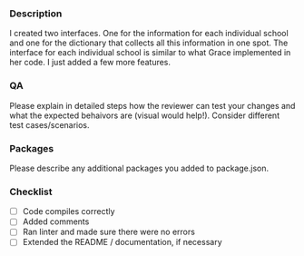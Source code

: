 ### Description
I created two interfaces. One for the information for each individual school and one for the dictionary that collects all this information in one spot. The interface for each individual school is similar to what Grace implemented in her code. I just added a few more features. 

### QA
Please explain in detailed steps how the reviewer can test your changes and what the expected behaivors are (visual would help!). Consider different test cases/scenarios. 

### Packages
Please describe any additional packages you added to package.json.

### Checklist
- [ ] Code compiles correctly
- [ ] Added comments
- [ ] Ran linter and made sure there were no errors
- [ ] Extended the README / documentation, if necessary
